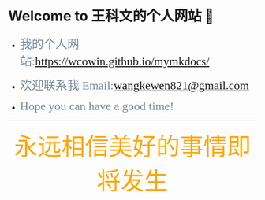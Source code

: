 # Welcome to 王科文的个人网站  &#x1F4C6;



- <font face="宋体" color=LightSlateGray size=5>我的个人网站:<https://wcowin.github.io/mymkdocs/></font>

- <font face="宋体" color=LightSlateGray size=5>欢迎联系我 Email:<wangkewen821@gmail.com> </font> 

- <font face="宋体" color=LightSlateGray size=5>Hope you can have a good time!</font>

***

<center><font face="宋体" color=orange size=8 >永远相信美好的事情即将发生</font></center>